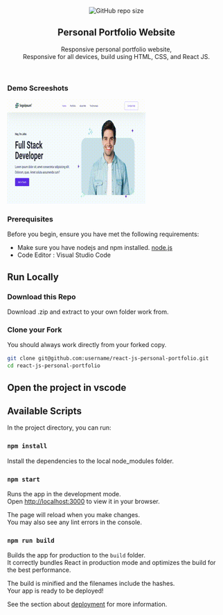<div align="center">
  
  ![GitHub repo size](https://img.shields.io/github/repo-size/johnardi/react-js-personal-portfolio)
  <br />
  <h2 align="center">Personal Portfolio Website</h2>

  Responsive personal portfolio website, <br />Responsive for all devices, build using HTML, CSS, and React JS.

</div>

<br />

### Demo Screeshots

![Pages Demo](./image_demo.gif "Pages Demo")

### Prerequisites

Before you begin, ensure you have met the following requirements:

* Make sure you have nodejs and npm installed. [node.js](https://nodejs.org/en/)
* Code Editor : Visual Studio Code

## Run Locally

### Download this Repo

Download .zip and extract to your own folder work from.

### Clone your Fork

You should always work directly from your forked copy.

```bash
git clone git@github.com:username/react-js-personal-portfolio.git
cd react-js-personal-portfolio
```

## Open the project in vscode

## Available Scripts

In the project directory, you can run:

### `npm install`

Install the dependencies to the local node_modules folder.

### `npm start`

Runs the app in the development mode.\
Open [http://localhost:3000](http://localhost:3000) to view it in your browser.

The page will reload when you make changes.\
You may also see any lint errors in the console.

### `npm run build`

Builds the app for production to the `build` folder.\
It correctly bundles React in production mode and optimizes the build for the best performance.

The build is minified and the filenames include the hashes.\
Your app is ready to be deployed!

See the section about [deployment](https://facebook.github.io/create-react-app/docs/deployment) for more information.
